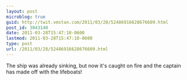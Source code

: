 ```yaml
---
layout: post
microblog: true
guid: http://twit.vmstan.com/2011/03/28/52486916628676609.html
post_id: 3043140
date: 2011-03-28T15:47:10-0600
lastmod: 2011-03-28T15:47:10-0600
type: post
url: /2011/03/28/52486916628676609.html
---
```

The ship was already sinking, but now it's caught on fire and the captain has made off with the lifeboats!
